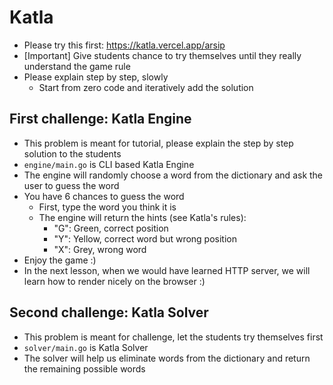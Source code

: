 # Katla

- Please try this first: <https://katla.vercel.app/arsip>
- [Important] Give students chance to try themselves until they really understand the game rule
- Please explain step by step, slowly
  - Start from zero code and iteratively add the solution

## First challenge: Katla Engine

- This problem is meant for tutorial, please explain the step by step solution to the students
- `engine/main.go` is CLI based Katla Engine
- The engine will randomly choose a word from the dictionary and ask the user to guess the word
- You have 6 chances to guess the word
  - First, type the word you think it is
  - The engine will return the hints (see Katla's rules):
    - "G": Green, correct position
    - "Y": Yellow, correct word but wrong position
    - "X": Grey, wrong word
- Enjoy the game :)
- In the next lesson, when we would have learned HTTP server, we will learn how to render nicely on the browser :)

## Second challenge: Katla Solver

- This problem is meant for challenge, let the students try themselves first
- `solver/main.go` is Katla Solver
- The solver will help us eliminate words from the dictionary and return the remaining possible words
